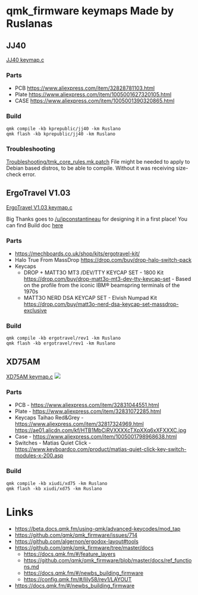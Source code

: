 # qmk_firmware keymaps Made by Ruslanas
## JJ40
[JJ40 keymap.c](keyboards/kprepublic/jj40/keymaps/Ruslano/keymap.c)
### Parts
 - PCB https://www.aliexpress.com/item/32828781103.html
 - Plate https://www.aliexpress.com/item/1005001627320105.html
 - CASE https://www.aliexpress.com/item/1005001390320865.html
### Build
```
qmk compile -kb kprepublic/jj40 -km Ruslano
qmk flash -kb kprepublic/jj40 -km Ruslano
```
### Troubleshooting
[Troubleshooting/tmk_core_rules.mk.patch](Troubleshooting/tmk_core_rules.mk.patch) File might be needed to apply to Debian based distros, to be able to compile.
Without it was receiving size-check error.

## ErgoTravel V1.03
[ErgoTravel V1.03 keymap.c](keyboards/ergotravel/keymaps/Ruslano/keymap.c)

Big Thanks goes to [/u/jpconstantineau](https://www.reddit.com/user/jpconstantineau) for designing it in a first place! You can find Build doc [here](https://github.com/jpconstantineau/ErgoTravel/)
### Parts
 - https://mechboards.co.uk/shop/kits/ergotravel-kit/
 - Halo True From MassDrop https://drop.com/buy/drop-halo-switch-pack
 - Keycaps
   - DROP + MATT3O MT3 /DEV/TTY KEYCAP SET - 1800 Kit https://drop.com/buy/drop-matt3o-mt3-dev-tty-keycap-set - Based on the profile from the iconic IBM® beamspring terminals of the 1970s
   - MATT3O NERD DSA KEYCAP SET - Elvish Numpad Kit https://drop.com/buy/matt3o-nerd-dsa-keycap-set-massdrop-exclusive
### Build
```
qmk compile -kb ergotravel/rev1 -km Ruslano
qmk flash -kb ergotravel/rev1 -km Ruslano
```

## XD75AM
[XD75AM keymap.c](keyboards/xiudi/xd75/keymaps/Ruslano/keymap.c) ![](https://us-central1-progress-markdown.cloudfunctions.net/progress/10)
### Parts
 - PCB - https://www.aliexpress.com/item/32831044551.html
 - Plate - https://www.aliexpress.com/item/32831072285.html
 - Keycaps Taihao Red&Grey - https://www.aliexpress.com/item/32817324969.html https://ae01.alicdn.com/kf/HTB1MbCiRVXXXXcTXpXXq6xXFXXXC.jpg
 - Case - https://www.aliexpress.com/item/1005001798968638.html
 - Switches - Matias Quiet Click - https://www.keyboardco.com/product/matias-quiet-click-key-switch-modules-x-200.asp

### Build
```
qmk compile -kb xiudi/xd75 -km Ruslano
qmk flash -kb xiudi/xd75 -km Ruslano
```

# Links
 - https://beta.docs.qmk.fm/using-qmk/advanced-keycodes/mod_tap
 - https://github.com/qmk/qmk_firmware/issues/714
 - https://github.com/algernon/ergodox-layout#tools
 - https://github.com/qmk/qmk_firmware/tree/master/docs
   - https://docs.qmk.fm/#/feature_layers
   - https://github.com/qmk/qmk_firmware/blob/master/docs/ref_functions.md
   - https://docs.qmk.fm/#/newbs_building_firmware
   - https://config.qmk.fm/#/lily58/rev1/LAYOUT
 - https://docs.qmk.fm/#/newbs_building_firmware
